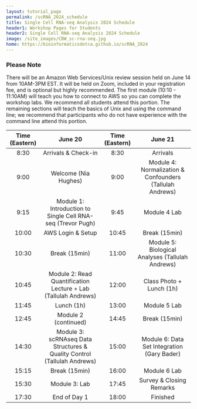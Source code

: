 ```yaml
---
layout: tutorial_page
permalink: /scRNA_2024_schedule
title: Single Cell RNA-seq Analysis 2024 Schedule
header1: Workshop Pages for Students
header2: Single Cell RNA-seq Analysis 2024 Schedule
image: /site_images/CBW_sc-rna-seq.jpg
home: https://bioinformaticsdotca.github.io/scRNA_2024
---
```



### Please Note
There will be an Amazon Web Services/Unix review session held on June 14 from 10AM-3PM EST. It will be held on Zoom, included in your registration fee, and is optional but highly recommended. The first module (10:10 - 11:10AM) will teach you how to connect to AWS so you can complete the workshop labs. We recommend all students attend this portion. The remaining sections will teach the basics of Unix and using the command line; we recommend that participants who do not have experience with the command line attend this portion.


| Time (Eastern) |                                  June 20                                 | Time (Eastern) |                          June 21                         |
|:--------------:|:------------------------------------------------------------------------:|:--------------:|:--------------------------------------------------------:|
|      8:30      |                            Arrivals & Check-in                           |      8:30      |                         Arrivals                         |
|      9:00      |                           Welcome (Nia Hughes)                           |      9:00      | Module 4: Normalization & Confounders (Tallulah Andrews) |
|      9:15      |        Module 1: Introduction to Single Cell RNA-seq (Trevor Pugh)       |      9:45      |                       Module 4 Lab                       |
|      10:00     |                             AWS Login & Setup                            |      10:45     |                       Break (15min)                      |
|      10:30     |                               Break (15min)                              |      11:00     |     Module 5: Biological Analyses (Tallulah Andrews)     |
|      10:45     |      Module 2: Read Quantification  Lecture + Lab (Tallulah Andrews)     |      12:00     |                 Class Photo + Lunch (1h)                 |
|      11:45     |                                Lunch (1h)                                |      13:00     |                       Module 5 Lab                       |
|      12:45     |                           Module 2 (continued)                           |      14:45     |                       Break (15min)                      |
|      14:30     | Module 3: scRNAseq Data Structures & Quality Control  (Tallulah Andrews) |      15:00     |       Module 6: Data Set Integration  (Gary Bader)       |
|      15:15     |                               Break (15min)                              |      16:00     |                       Module 6 Lab                       |
|      15:30     |                               Module 3: Lab                              |      17:45     |                 Survey & Closing Remarks                 |
|      17:30     |                               End of Day 1                               |      18:00     |                         Finished                         |
